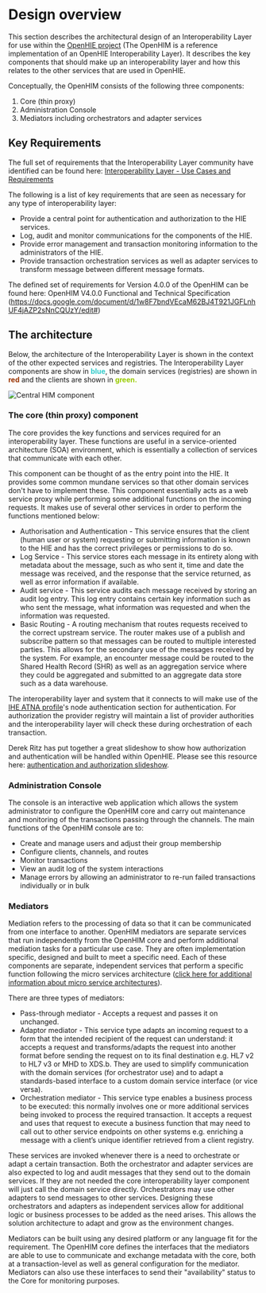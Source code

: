 # Design overview

This section describes the architectural design of an Interoperability Layer for use within the [OpenHIE project](https://ohie.org/) (The OpenHIM is a reference implementation of an OpenHIE Interoperability Layer). It describes the key components that should make up an interoperability layer and how this relates to the other services that are used in OpenHIE.

Conceptually, the OpenHIM consists of the following three components:

1. Core (thin proxy)
2. Administration Console
3. Mediators including orchestrators and adapter services

## Key Requirements

The full set of requirements that the Interoperability Layer community have identified can be found here: [Interoperability Layer - Use Cases and Requirements](https://wiki.ohie.org/display/SUB/Interoperability+Layer+-+Use+Cases+and+Requirements)

The following is a list of key requirements that are seen as necessary for any type of interoperability layer:

- Provide a central point for authentication and authorization to the HIE services.
- Log, audit and monitor communications for the components of the HIE.
- Provide error management and transaction monitoring information to the administrators of the HIE.
- Provide transaction orchestration services as well as adapter services to transform message between different message formats.

The defined set of requirements for Version 4.0.0 of the OpenHIM can be found here: OpenHIM V4.0.0 Functional and Technical Specification (https://docs.google.com/document/d/1w8F7bndVEcaM62BJ4T921JGFLnhUF4jAZP2sNnCQUzY/edit#)

## The architecture

Below, the architecture of the Interoperability Layer is shown in the context of the other expected services and registries. The Interoperability Layer components are show in **<span style="color: rgb(51,204,204);">blue</span>**, the domain services (registries) are shown in **<span style="color: rgb(153,51,0);">red</span>** and the clients are shown in <span style="color: rgb(153,204,0);">**green.**</span>

![Central HIM component](/_static/design/Central-HIM-componentv2.png)

### The core (thin proxy) component

The core provides the key functions and services required for an interoperability layer. These functions are useful in a service-oriented architecture (SOA) environment, which is essentially a collection of services that communicate with each other.

This component can be thought of as the entry point into the HIE. It provides some common mundane services so that other domain services don't have to implement these. This component essentially acts as a web service proxy while performing some additional functions on the incoming requests. It makes use of several other services in order to perform the functions mentioned below:

- Authorisation and Authentication - This service ensures that the client (human user or system) requesting or submitting information is known to the HIE and has the correct privileges or permissions to do so.
- Log Service - This service stores each message in its entirety along with metadata about the message, such as who sent it, time and date the message was received, and the response that the service returned, as well as error information if available.
- Audit service - This service audits each message received by storing an audit log entry. This log entry contains certain key information such as who sent the message, what information was requested and when the information was requested.
- Basic Routing - A routing mechanism that routes requests received to the correct upstream service. The router makes use of a publish and subscribe pattern so that messages can be routed to multiple interested parties. This allows for the secondary use of the messages received by the system. For example, an encounter message could be routed to the Shared Health Record (SHR) as well as an aggregation service where they could be aggregated and submitted to an aggregate data store such as a data warehouse.

The interoperability layer and system that it connects to will make use of the [IHE ATNA profile](http://wiki.ihe.net/index.php?title=Audit_Trail_and_Node_Authentication)'s node authentication section for authentication. For authorization the provider registry will maintain a list of provider authorities and the interoperability layer will check these during orchestration of each transaction.

Derek Ritz has put together a great slideshow to show how authorization and authentication will be handled within OpenHIE. Please see this resource here: [authentication and authorization slideshow](https://wiki.ohie.org/download/attachments/11370499/13-10-16%20authentication%20and%20authorization.pptx?version=1&modificationDate=1381995929235&api=v2).

### Administration Console

The console is an interactive web application which allows the system administrator to configure the OpenHIM core and carry out maintenance and monitoring of the transactions passing through the channels. The main functions of the OpenHIM console are to:

- Create and manage users and adjust their group membership
- Configure clients, channels, and routes
- Monitor transactions
- View an audit log of the system interactions
- Manage errors by allowing an administrator to re-run failed transactions individually or in bulk

### Mediators

Mediation refers to the processing of data so that it can be communicated from one interface to another. OpenHIM mediators are separate services that run independently from the OpenHIM core and perform additional mediation tasks for a particular use case. They are often implementation specific, designed and built to meet a specific need. Each of these components are separate, independent services that perform a specific function following the micro services architecture ([click here for additional information about micro service architectures](http://yobriefca.se/blog/2013/04/29/micro-service-architecture/)).

There are three types of mediators:

- Pass-through mediator - Accepts a request and passes it on unchanged.
- Adaptor mediator - This service type adapts an incoming request to a form that the intended recipient of the request can understand: it accepts a request and transforms/adapts the request into another format before sending the request on to its final destination e.g. HL7 v2 to HL7 v3 or MHD to XDS.b. They are used to simplify communication with the domain services (for orchestrator use) and to adapt a standards-based interface to a custom domain service interface (or vice versa).
- Orchestration mediator - This service type enables a business process to be executed: this normally involves one or more additional services being invoked to process the required transaction. It accepts a request and uses that request to execute a business function that may need to call out to other service endpoints on other systems e.g. enriching a message with a client’s unique identifier retrieved from a client registry.

These services are invoked whenever there is a need to orchestrate or adapt a certain transaction. Both the orchestrator and adapter services are also expected to log and audit messages that they send out to the domain services. If they are not needed the core interoperability layer component will just call the domain service directly. Orchestrators may use other adapters to send messages to other services. Designing these orchestrators and adapters as independent services allow for additional logic or business processes to be added as the need arises. This allows the solution architecture to adapt and grow as the environment changes.

Mediators can be built using any desired platform or any language fit for the requirement. The OpenHIM core defines the interfaces that the mediators are able to use to communicate and exchange metadata with the core, both at a transaction-level as well as general configuration for the mediator. Mediators can also use these interfaces to send their "availability" status to the Core for monitoring purposes.

